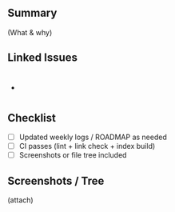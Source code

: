 ## Summary
(What & why)

## Linked Issues
- #

## Checklist
- [ ] Updated weekly logs / ROADMAP as needed
- [ ] CI passes (lint + link check + index build)
- [ ] Screenshots or file tree included

## Screenshots / Tree
(attach)
